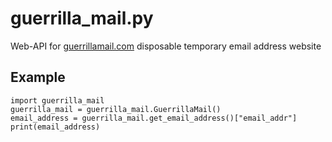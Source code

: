 # guerrilla_mail.py
Web-API for [guerrillamail.com](https://www.guerrillamail.com) disposable temporary email address website

## Example
```python3
import guerrilla_mail
guerrilla_mail = guerrilla_mail.GuerrillaMail()
email_address = guerrilla_mail.get_email_address()["email_addr"]
print(email_address)
```
